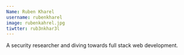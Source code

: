 ```yaml
---
Name: Ruben Kharel
username: rubenkharel
image: rubenkahrel.jpg
tiwtter: rub3nkhar3l
---
```


A security researcher and diving towards full stack web development. 
